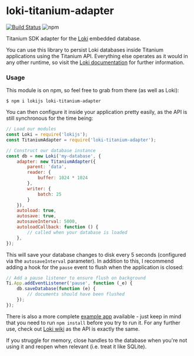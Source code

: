 # loki-titanium-adapter
[![Build Status](https://img.shields.io/travis/whitfin/loki-titanium-adapter.svg)](https://travis-ci.org/whitfin/loki-titanium-adapter)
![npm](https://img.shields.io/npm/v/loki-titanium-adapter.svg)

Titanium SDK adapter for the [Loki](https://github.com/techfort/LokiJS)
embedded database.

You can use this library to persist Loki databases inside Titanium applications
using the Titanium API. Everything else operates as it would in any other runtime,
so visit the [Loki documentation](https://github.com/techfort/LokiJS) for further
information.

### Usage

This module is on npm, so feel free to grab from there (as well as Loki):

```shell
$ npm i lokijs loki-titanium-adapter
```

You can then configure it inside your application pretty easily, as the
API is still synchronous for the time being:

```javascript
// Load our modules
const Loki = require('lokijs');
const TitaniumAdapter = require('loki-titanium-adapter');

// Construct our database instance
const db = new Loki('my-database', {
	adapter: new TitaniumAdapter({
		parent: 'data',
		reader: {
			buffer: 1024 * 1024
		},
		writer: {
			batch: 25
		}
	}),
	autoload: true,
	autosave: true,
	autosaveInterval: 5000,
	autoloadCallback: function () {
		// called when your database is loaded
	},
});
```

This will save your database changes to disk every 5 seconds (configured via
the `autosaveInterval` parameter). In addition to this, I recommend adding a
hook for the `pause` event to flush when the application is closed:

```javascript
// Add a pause listener to ensure flush on background
Ti.App.addEventListener('pause', function (_e) {
	db.saveDatabase(function (e) {
		// documents should have been flushed
	});
});
```

There is also a more complete [example app](example/) available - just keep
in mind that you need to run `npm install` before you try to run it. For any
further use, check out [Loki wiki](https://github.com/techfort/LokiJS/wiki)
as the API is exactly the same.

If you struggle for memory, close handles to the database when you're not
using it and reopen when relevant (i.e. treat it like SQLite).
